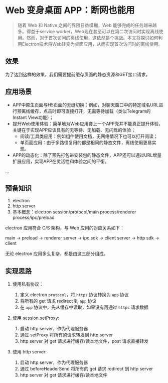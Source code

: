 #  Web 变身桌面 APP：断网也能用

> 随着 Web 和 Native 之间的界限日益模糊，Web 能够完成的任务越来越多。得益于service worker，Web现在甚至可以在第二次访问时实现离线使用。然而，对于首次访问的离线使用，这依然是个挑战。本文将探讨如何利用Electron技术将Web转变为桌面应用，从而实现首次访问时的离线使用。

##  效果

为了达到这样的效果，我们需要提前缓存页面的静态资源和GET接口请求。

##  应用场景

- APP中原生页面与H5页面的无缝切换：例如，对聊天窗口中的特定域名URL进行预离线缓存，点击时即可直接打开，无需等待加载（类似Telegram的Instant View功能）；
- 提升Web使用体验：简单地为Web应用套上一个APP壳并不能真正提升体验，关键在于实现APP应该具有的无等待、无加载、无闪烁的体验；
  - 阅读/工具类应用：例如组件使用文档，无网络情况下也可以打开阅读；
  - 单页面应用：由于多路径复用的都是相同的静态文件，离线使用更易实现。
- APP的动态化：除了预先打包进安装包的静态文件，APP还可以通过URL增量扩展应用，实现APP在灵活性和体验之间的平衡。

...

##  预备知识

1. electron
2. http server  
3. 基本概念：electron session/protocol/main process/renderer process/ipc/preload

electron 应用符合 C/S 架构，与 Web 应用的对应关系如下：

main -> preload -> renderer
server -> ipc sdk -> client
server -> http sdk -> client

无论 electron 应用多么复杂，都是由这三部分组成。

##  实现思路

1. 使用私有协议：
   1. 定义 electron  `protocol`，将 `https` 协议转换为 `app` 协议 
   2. 将所有的 get 请求 redirect 到 `app` 协议
   3. 在 `app` 协议中，先从缓存中读取，如果没有再通过 `https` 请求数据 

2. 使用 session.setProxy:
   1. 启动 http server，作为代理服务器
   2. 通过 setProxy 将所有的请求转发到 http server
   3. http server 对 get 请求进行缓存/读本地文件，post 请求直接转发

3. 使用 http server:
   1. 启动 http server，作为代理服务器
   2. 通过 beforeHeaderSend 将所有的 get 请求 redirect 到 http server
   3. http server 对 get 请求进行缓存/读本地文件
